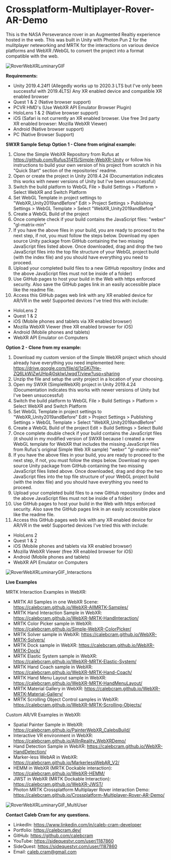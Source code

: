 # Crossplatform-Multiplayer-Rover-AR-Demo
This is the NASA Perseverance rover in an Augmented Realtiy experience hosted in the web. This was built in Unity with Photon Pun 2 for the mulitplayer neteworking and MRTK for the interactions on various device platforms and WebXR /WebGL to convert the project into a format compatible with the web. 

![RoverWebXRLuminaryGIF](https://user-images.githubusercontent.com/49875750/162324117-86edd156-6d24-4d34-8751-69273b69847a.gif)


**Requirements:**
- Unity 2019.4.24f1 (Allegedly works up to 2020.3 LTS but I've only been successful with 2019.4LTS)
Any XR enabled device and compatible XR enabled browser
- Quest 1 & 2 (Native browser support)
- PCVR HMD's (Use WebXR API Emulator Browser Plugin) 
- HoloLens 1 & 2 (Native browser support)
- iOS (Safari is not currently an XR enabled browser. Use free 3rd party XR enabled browser: 
Mozilla WebXR Viewer)
- Android (Native browser support)
- PC (Native Browser Support)


**SWXR Sample Setup**
**Option 1 - Clone from original example:**
1) Clone the Simple WebXR Repository from Rufus at https://github.com/Rufus31415/Simple-WebXR-Unity or follow his instructions to build your own version of his project from scratch in his "Quick Start" section of the repositories' readme. 
2) Open or create the project in Unity 2019.4.24 (Documentation indicates this works with newer versions of Unity but I've been unsuccessful) 
3) Switch the build platform to WebGL 
File > Build Settings > Platform > Select WebXR and Switch Platform
4) Set WebGL Template in project settings to "WebXR_Unity2019andBefore"
Edit > Project Settings > Publishing Settings > WebGL Template > Select "WebXR_Unity2019andBefore"
5) Create a WebGL Build of the project
6) Once complete check if your build contains the JavaScript files:
"webxr"
"gl-matrix-min"
7) If you have the above files in your build, you are ready to proceed to the next step, if not, you must follow the steps below. Download my open source Unity package from GitHub containing the two missing JavaScript files listed above. Once downloaded, drag and drop the two JavaScript files into the top file structure of your WebGL project build (with the index file) and you should have everything you need to proceed.
8) Upload your completed build files to a new GitHub repository (index and the above JavaScript files must not be inside of a folder) 
9) Use GitHub pages to host your build in the Web with https enforced security. Also save the GitHub pages link in an easily accessible place like the readme file.
10) Access this GitHub pages web link with any XR enabled device for AR/VR in the web! Supported devices I've tried this with include: 
- HoloLens 2
- Quest 1 & 2
- iOS (Mobile phones and tablets via XR enabled browser)
- Mozilla WebXR Viewer (free XR enabled browser for iOS)
- Android (Mobile phones and tablets)
- WebXR API Emulator on Computers

**Option 2 - Clone from my example:**
1) Download my custom version of the Simple WebXR project which should already have everything you need implemented here:
https://drive.google.com/file/d/1zGKi7He-ZQ6LkWiZwUHp4j0sklwUwqdT/view?usp=sharing
2) Unzip the file and setup the unity project in a location of your choosing. 
3) Open my SWXR (SimpleWebXR) project in Unity 2019.4.24 (Documentation indicates this works with newer versions of Unity but I've been unsuccessful)
4) Switch the build platform to WebGL 
 File > Build Settings > Platform > Select WebXR and Switch Platform
5) Set WebGL Template in project settings to "WebXR_Unity2019andBefore"
 Edit > Project Settings > Publishing Settings > WebGL Template > Select "WebXR_Unity2019andBefore"
6) Create a WebGL Build of the project
 Edit > Build Settings > Select Build
7) Once complete double check if your build contains the JavaScript files (it should in my modified version of SWXR because I created a new WebGL template for WebXR that includes the missing JavaScript files from Rufus's original Simple Web XR sample)
 "webxr"
 "gl-matrix-min"
8) If you have the above files in your build, you are ready to proceed to the next step, if not, you must follow the steps below. Download my open source Unity package from GitHub containing the two missing JavaScript files listed above. Once downloaded, drag and drop the two JavaScript files into the top file structure of your WebGL project build (with the index file) and you should have everything you need to proceed.
9) Upload your completed build files to a new GitHub repository (index and the above JavaScript files must not be inside of a folder) 
10) Use GitHub pages to host your build in the Web with https enforced security. Also save the GitHub pages link in an easily accessible place like the readme file.
11) Access this GitHub pages web link with any XR enabled device for AR/VR in the web! Supported devices I've tried this with include: 
- HoloLens 2
- Quest 1 & 2
- iOS (Mobile phones and tablets via XR enabled browser)
- Mozilla WebXR Viewer (free XR enabled browser for iOS)
- Android (Mobile phones and tablets)
- WebXR API Emulator on Computers

![RoverWebXRLuminaryGIF_Interactions](https://user-images.githubusercontent.com/49875750/162327386-1333b934-012c-48b1-8831-27a4ddacd35b.gif)

**Live Examples**
 
MRTK Interaction Examples in WebXR:
- MRTK All Samples in one WebXR Scene: https://calebcram.github.io/WebXR-AllMRTK-Samples/
- MRTK Hand Interaction Sample in WebXR: https://calebcram.github.io/WebXR-MRTK-HandInteraction/
- MRTK Color Picker sample in WebXR: https://calebcram.github.io/Simple-WebXR-ColorPicker/
- MRTK Solver sample in WebXR: https://calebcram.github.io/WebXR-MRTK-Solvers/
- MRTK Dock sample in WebXR: https://calebcram.github.io/WebXR-MRTK-Dock/
- MRTK Elastic System sample in WebXR: https://calebcram.github.io/WebXR-MRTK-Elastic-System/
- MRTK Hand Coach sample in WebXR: https://calebcram.github.io/WebXR-MRTK-Hand-Coach/
- MRTK Hand Menu Layout sample in WebXR: https://calebcram.github.io/WebXR-MRTK-HandMenuLayout/
- MRTK Material Gallery in WebXR: https://calebcram.github.io/WebXR-MRTK-Material-Gallery/
- MRTK Scrolling Object Control samples in WebXR: https://calebcram.github.io/WebXR-MRTK-Scrolling-Objects/

Custom AR/VR Examples in WebXR:
- Spatial Painter Sample in WebXR: https://calebcram.github.io/PainterWebXR_CalebsBuild/
- Interactive VR environment in WebXR: https://calebcram.github.io/AllInReality_WebXRDemo/
- Hand Detection Sample in WebXR: https://calebcram.github.io/WebXR-HandDetection/
- Marker-less WebAR in WebXR: https://calebcram.github.io/MarkerlessWebAR_V2/
- HEMM in WebXR (MRTK Dockable interaction): https://calebcram.github.io/WebXR-HEMM/
- JWST in WebXR (MRTK Dockable Interaction): https://calebcram.github.io/WebXR-JWST/
- Photon MRTK Crossplatform Multiplayer Rover interaction Demo: https://calebcram.github.io/Crossplatform-Multiplayer-Rover-AR-Demo/

![RoverWebXRLuminaryGIF_MultiUser](https://user-images.githubusercontent.com/49875750/162326453-66d04e90-f3a1-490b-ae60-712a253dc112.gif)
 
**Contact Caleb Cram for any questions.**
- LinkedIn: https://www.linkedin.com/in/caleb-cram-developer
- Portfolio: https://calebcram.dev/
- GitHub: https://github.com/calebcram
- YouTube: https://sidequestvr.com/user/1187860
- SideQuest: https://sidequestvr.com/user/1187860
- Email: caleb.cram@gmail.com
